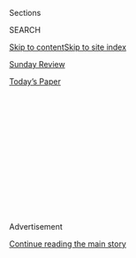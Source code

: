 <div id="app">

<div>

<div>

<div>

<div class="NYTAppHideMasthead css-1q2w90k e1suatyy0">

<div class="section css-ui9rw0 e1suatyy2">

<div class="css-eph4ug er09x8g0">

<div class="css-6n7j50">

</div>

<span class="css-1dv1kvn">Sections</span>

<div class="css-10488qs">

<span class="css-1dv1kvn">SEARCH</span>

</div>

[Skip to content](#site-content)[Skip to site index](#site-index)

</div>

<div id="masthead-section-label" class="css-1wr3we4 eaxe0e00">

[Sunday
Review](https://www.nytimes3xbfgragh.onion/section/opinion/sunday)

</div>

<div class="css-10698na e1huz5gh0">

</div>

</div>

<div id="masthead-bar-one" class="section hasLinks css-15hmgas e1csuq9d3">

<div class="css-uqyvli e1csuq9d0">

</div>

<div class="css-1uqjmks e1csuq9d1">

</div>

<div class="css-9e9ivx">

[](https://myaccount.nytimes3xbfgragh.onion/auth/login?response_type=cookie&client_id=vi)

</div>

<div class="css-1bvtpon e1csuq9d2">

[Today’s
Paper](https://www.nytimes3xbfgragh.onion/section/todayspaper)

</div>

</div>

</div>

</div>

<div data-aria-hidden="false">

<div id="site-content" data-role="main">

<div>

<div class="css-1aor85t" style="opacity:0.000000001;z-index:-1;visibility:hidden">

<div class="css-1hqnpie">

<div class="css-epjblv">

<span class="css-17xtcya">[Sunday
Review](/section/opinion/sunday)</span><span class="css-x15j1o">|</span><span class="css-fwqvlz">Who
Gets to Be a ‘Naked
Athena’?</span>

</div>

<div class="css-k008qs">

<div class="css-1iwv8en">

<span class="css-18z7m18"></span>

<div>

</div>

</div>

<span class="css-1n6z4y">https://nyti.ms/2CR7R0n</span>

<div class="css-1705lsu">

<div class="css-4xjgmj">

<div class="css-4skfbu" data-role="toolbar" data-aria-label="Social Media Share buttons, Save button, and Comments Panel with current comment count" data-testid="share-tools">

  - 
  - 
  - 
  - 
    
    <div class="css-6n7j50">
    
    </div>

  - 

</div>

</div>

</div>

</div>

</div>

</div>

<div id="NYT_TOP_BANNER_REGION" class="css-13pd83m">

</div>

<div id="top-wrapper" class="css-1sy8kpn">

<div id="top-slug" class="css-l9onyx">

Advertisement

</div>

[Continue reading the main
story](#after-top)

<div class="ad top-wrapper" style="text-align:center;height:100%;display:block;min-height:250px">

<div id="top" class="place-ad" data-position="top" data-size-key="top">

</div>

</div>

<div id="after-top">

</div>

</div>

<div>

<div class="css-v5btjw etb61u70">

<div class="css-v05ibm etb61u71">

[Opinion](/section/opinion)

</div>

</div>

<div id="sponsor-wrapper" class="css-1hyfx7x">

<div id="sponsor-slug" class="css-19vbshk">

Supported by

</div>

[Continue reading the main
story](#after-sponsor)

<div id="sponsor" class="ad sponsor-wrapper" style="text-align:center;height:100%;display:block">

</div>

<div id="after-sponsor">

</div>

</div>

<div class="css-186x18t">

</div>

<div class="css-1vkm6nb ehdk2mb0">

# Who Gets to Be a ‘Naked Athena’?

</div>

On weirdness, whiteness and federal agents in Portland.

<div class="css-18e8msd">

<div class="css-vp77d3 epjyd6m0">

<div class="css-1baulvz">

By <span class="css-1baulvz last-byline" itemprop="name">Mitchell S.
Jackson</span>

<div class="css-8atqhb">

Mr. Jackson is a writer.

</div>

</div>

</div>

  - July 25,
    2020

  - 
    
    <div class="css-4xjgmj">
    
    <div class="css-d8bdto" data-role="toolbar" data-aria-label="Social Media Share buttons, Save button, and Comments Panel with current comment count" data-testid="share-tools">
    
      - 
      - 
      - 
      - 
        
        <div class="css-6n7j50">
        
        </div>
    
      - 
    
    </div>
    
    </div>

</div>

<div class="css-79elbk" data-testid="photoviewer-wrapper">

<div class="css-z3e15g" data-testid="photoviewer-wrapper-hidden">

</div>

<div class="css-1a48zt4 ehw59r15" data-testid="photoviewer-children">

![<span class="css-16f3y1r e13ogyst0" data-aria-hidden="true">A nude
protester faces off against law enforcement officers during a protest
against racial inequality in Portland, Ore., on July
18.</span><span class="css-cnj6d5 e1z0qqy90" itemprop="copyrightHolder"><span class="css-1ly73wi e1tej78p0">Credit...</span><span><span>Nathan
Howard/Reuters</span></span></span>](https://static01.graylady3jvrrxbe.onion/images/2020/07/26/opinion/25jackson1/merlin_174705171_8f925c80-a093-4aa2-80cb-c60cc9db99aa-articleLarge.jpg?quality=75&auto=webp&disable=upscale)

</div>

</div>

</div>

<div class="section meteredContent css-1r7ky0e" name="articleBody" itemprop="articleBody">

<div class="css-1fanzo5 StoryBodyCompanionColumn">

<div class="css-53u6y8">

“Naked Athena.” Have you heard of her? She’s the woman who was so
christened after she strolled into a recent Portland protest — one that
was ostensibly, crucially, about Black lives — stark naked, save a mask
(kudos to that) and skullcap. She sat down with her legs wide, and
proceeded to do some yoga poses. Some say she was putting herself
between protesters and police, that she was turning the cultural
sacredness of a white (or at least a white-passing) woman’s body into a
shield against rubber bullets and tear gas.

Naked Athena — whose friend describes her as a light-skinned person of
color and outspoken feminist — said nada during her demonstration and
hasn’t been interviewed, so I can’t know her intentions. What I can say
with confidence is that what she did was aligned with the “weird” that
Portland espouses in its beloved slogan: “Keep Portland Weird.” What I
can say with reasonable assurance is that, were she a Black woman, she
would’ve reaped a different public reaction than the ample awe and
admiration I’ve seen on social media. And what I *must* say is that no
matter her intentions, for a moment at least, she might’ve upstaged the
movement, and not in a way I could discern as connected to its stated
objectives.

Don’t get me wrong, I appreciate Naked Athena, and the [white Navy
veteran](https://uk.reuters.com/article/uk-global-race-protests-portland-veteran/navy-veteran-says-he-was-beaten-like-a-punching-bag-in-portland-idUKKCN24L2DN)
whose passivity exposed the bellicose bent of federal agents. I’m
thankful for the passion and courage of other white allies during this
movement.

But I’ve also been musing on the subject of weirdness — how that quality
requires freedom, or at least the belief that one possesses it. How the
ability to express passion and courage and weirdness is a product of
that privilege; how a sense of utopianism of the sort that exists for
white people in Portland, my hometown, leads to a certain audacity when
it comes to both self-expression and political radicalism; how that
audacity can make a city into a tempting target for a federal government
that’s determined to look tough against a purported paragon of eccentric
liberalism.

</div>

</div>

<div class="css-1fanzo5 StoryBodyCompanionColumn">

<div class="css-53u6y8">

Let’s be clear: Oregon was intended as a white man’s Zion. And since its
admission into the union, it has remained one. That isn’t intended to
distract from, or in any way excuse, the ongoing state violence there;
it’s just that there should be no serious discussion of my home state or
what’s happening in my home city that excludes or forgets its founding
ethos.

Oregon Country’s provisional government passed a law excluding Blacks
from the territory and, though it voted against slavery, thanks to a
member of its first provisional government — a former slave holder from
Missouri — it amended this law to disallow Blacks from remaining within
its borders beyond a three-year residence. You wouldn’t know unless you
Sherlocked that Oregon once boasted the [largest KKK
chapter](https://www.wweek.com/arts/2017/08/17/oregon-was-once-ku-ku-for-the-klan/)
west of the Mississippi, that it waited over 100 years after the Civil
War to ratify the 14th Amendment; it took almost 90 years to ratify the
15th.

In the years since, Oregon’s largest city has done a bang-up job of
marketing itself as a bastion of lefty quirkiness as well as a place for
great food, beautiful landscapes, formidable cultural scenes and, of
course, Just Doing It. But the laws keeping black people out? Oregonians
didn’t vote to scrub them from the state’s books ’til 2002.

Per the [latest U.S. census
statistics](https://www.census.gov/quickfacts/fact/table/portlandcityoregon,OR/PST045219),
Oregon is 86.7 percent white, and 2.2 percent Black. Portland itself is
77.1 percent white and 5.8 percent Black. That’s why the Black Lives
Matter protests there look like they do — white. They have to; that’s
who lives there.

</div>

</div>

<div class="css-1fanzo5 StoryBodyCompanionColumn">

<div class="css-53u6y8">

But in a monolith, it’s even easier for white people to center
themselves at the expense of those they claim to support. That must make
it harder to know where the line is between amplifying a voice and
becoming the voice, between ardent allyship and white saviorship,
between the values of a cause and the culture of a city. But the
difficult thing, the complicated thing, is this movement can’t afford to
be distorted by “weird.”

</div>

</div>

<div class="css-79elbk" data-testid="photoviewer-wrapper">

<div class="css-z3e15g" data-testid="photoviewer-wrapper-hidden">

</div>

<div class="css-1a48zt4 ehw59r15" data-testid="photoviewer-children">

![<span class="css-16f3y1r e13ogyst0" data-aria-hidden="true">Protesters
at the Multnomah County Justice Center on July 21 in
Portland.</span><span class="css-cnj6d5 e1z0qqy90" itemprop="copyrightHolder"><span class="css-1ly73wi e1tej78p0">Credit...</span><span>Mason
Trinca for The New York
Times</span></span>](https://static01.graylady3jvrrxbe.onion/images/2020/07/25/opinion/25jackson2/merlin_174823803_54343c56-6a02-4240-8ad0-ba8f3130a69f-articleLarge.jpg?quality=75&auto=webp&disable=upscale)

</div>

</div>

<div class="css-1fanzo5 StoryBodyCompanionColumn">

<div class="css-53u6y8">

My beloved City of Roses made a great showing at the outset of the Black
Lives Matter protests; you might’ve seen them gathered in a
[thousands-strong
die](https://www.oregonlive.com/news/2020/06/the-world-needs-to-see-this-the-story-behind-the-iconic-photo-of-the-burnside-bridge-protest-in-portland.html)-in
on the Burnside Bridge, a preponderance of white faces turned downward
in an apt symbol of George Floyd, pinned and pleading, under the knee of
Derek Chauvin. It made me proud to witness my city’s collective
conscience over the tragic death of a Black man in far-off Minneapolis.

But I’ve felt a bit more ambivalent about the past 50-some days of
protests since. A small few have employed [anarchist
tactics](https://abcnews.go.com/US/wireStory/portland-oregon-protest-turns-violent-arrested-71594643),
and/or seem to have lost the vision of a unified agenda. And I’ve seen
nary national coverage of the smaller marches or activism led by Blacks
and other people of color out in the Numbers: what we call the part of
the city that Black people were dispersed to when whites gentrified my
old neighborhood.

And now, the feds are there.

When I hear Keep Portland Weird, it always sounds to me a lot like Keep
Portland White. But I imagine for the [76.3 percent of Americans who
still claim white alone on the
census](https://www.census.gov/quickfacts/fact/table/US/PST045219), it
sounds like Keep Portland a Symbol. Portland is Portlandia. Portland is
the new frontier for migrating Brooklyn hipsters. Portland is Bush Sr.’s
“Little Beirut,” the same place where almost all-white Antifa activists
once battled neo-fascist Proud Boys. Portland whiteness: It leans way
left but stretches far right.

It’s the opposite of ironic, isn’t it? A president who has defended
white supremacists and championed white-power-esque policies sent
federal agents to a notable bulwark of liberal whiteness, a place
engaged in brazen support of a movement pursuing Black freedom. The
footage has been straight terrifying: Agents instigating violence,
abducting people into unmarked cars, providing more evidence of an
administration trooping double-time toward totalitarianism. Can you
imagine if Trump dispatches these tactics to Chicago and Albuquerque, to
blacker and browner cities elsewhere?

Let me back up: This ain’t me arguing that whiteness always leads to
weirdness; that weirdness is necessarily connected to anarchy, and,
hell, even anarchists don’t excuse fascism. People ringing the alarm
about what’s happening in Portland are right. But Portland’s racial
dynamics aren’t a distraction from the real story of what’s happening
there; they’re at the heart of it. And what bothers me is that, amid the
naked woman, the brave white veterans, the heroic wall of lullabying
white moms, the [tear-gassed
mayor](https://www.nytimes3xbfgragh.onion/2020/07/23/us/portland-protest-tear-gas-mayor.html),
and the unidentified federal agents, we’ve once again stopped discussing
the fight against institutional racism and state-sponsored violence
against Black people in this country.

Those objectives were on my mind in mid-June when my homeboy forwarded
me a clip of Portland protesters toppling a statue of Thomas Jefferson
at his eponymous high school — the Oregon high school with the largest
share of Black students, and where I graduated in 1993 (One time for the
Demos\!). Go figure, white men were part of the small crowd that cheered
and tugged the statue on the ground and bashed it.

</div>

</div>

<div class="css-1fanzo5 StoryBodyCompanionColumn">

<div class="css-53u6y8">

And peep this: I must’ve passed that statue a hundred-plus times over
the years, and not a once did it occur to me that I could do a damn
thing about its flagrance.

Amen that it did to those audacious few. These decades hence, I’ve
realized that, though born and raised in the Rose City, it has never
been my utopia, and in truth was never meant to be. It’s only ever been
a home: where whiteness hovers over us Black folk, as perennial as old
Jefferson’s duplicitous self-evident truth.  

</div>

</div>

<div>

</div>

<div class="css-1fanzo5 StoryBodyCompanionColumn">

<div class="css-53u6y8">

Mitchell S. Jackson is the author of *The Residue Years* and *Survival
Math*. His next novel *John of Watts* is forthcoming. He teaches
creative writing at the University of Chicago.

*The Times is committed to publishing* [*a diversity of
letters*](https://www.nytimes3xbfgragh.onion/2019/01/31/opinion/letters/letters-to-editor-new-york-times-women.html)
*to the editor. We’d like to hear what you think about this or any of
our articles. Here are some*
[*tips*](https://help.nytimes3xbfgragh.onion/hc/en-us/articles/115014925288-How-to-submit-a-letter-to-the-editor)*.
And here’s our email:*
[*letters@NYTimes.com*](mailto:letters@NYTimes.com)*.*

*Follow The New York Times Opinion section on*
[*Facebook*](https://www.facebookcorewwwi.onion/nytopinion)*,* [*Twitter
(@NYTopinion)*](http://twitter.com/NYTOpinion) *and*
[*Instagram*](https://www.instagram.com/nytopinion/)*.*

</div>

</div>

</div>

<div>

</div>

<div>

</div>

<div>

</div>

<div>

<div id="bottom-wrapper" class="css-1ede5it">

<div id="bottom-slug" class="css-l9onyx">

Advertisement

</div>

[Continue reading the main
story](#after-bottom)

<div id="bottom" class="ad bottom-wrapper" style="text-align:center;height:100%;display:block;min-height:90px">

</div>

<div id="after-bottom">

</div>

</div>

</div>

</div>

</div>

## Site Index

<div>

</div>

## Site Information Navigation

  - [© <span>2020</span> <span>The New York Times
    Company</span>](https://help.nytimes3xbfgragh.onion/hc/en-us/articles/115014792127-Copyright-notice)

<!-- end list -->

  - [NYTCo](https://www.nytco.com/)
  - [Contact
    Us](https://help.nytimes3xbfgragh.onion/hc/en-us/articles/115015385887-Contact-Us)
  - [Work with us](https://www.nytco.com/careers/)
  - [Advertise](https://nytmediakit.com/)
  - [T Brand Studio](http://www.tbrandstudio.com/)
  - [Your Ad
    Choices](https://www.nytimes3xbfgragh.onion/privacy/cookie-policy#how-do-i-manage-trackers)
  - [Privacy](https://www.nytimes3xbfgragh.onion/privacy)
  - [Terms of
    Service](https://help.nytimes3xbfgragh.onion/hc/en-us/articles/115014893428-Terms-of-service)
  - [Terms of
    Sale](https://help.nytimes3xbfgragh.onion/hc/en-us/articles/115014893968-Terms-of-sale)
  - [Site
    Map](https://spiderbites.nytimes3xbfgragh.onion)
  - [Help](https://help.nytimes3xbfgragh.onion/hc/en-us)
  - [Subscriptions](https://www.nytimes3xbfgragh.onion/subscription?campaignId=37WXW)

</div>

</div>

</div>

</div>
